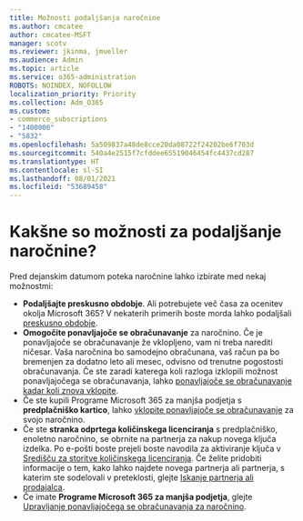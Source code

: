 ```yaml
---
title: Možnosti podaljšanja naročnine
ms.author: cmcatee
author: cmcatee-MSFT
manager: scotv
ms.reviewer: jkinma, jmueller
ms.audience: Admin
ms.topic: article
ms.service: o365-administration
ROBOTS: NOINDEX, NOFOLLOW
localization_priority: Priority
ms.collection: Adm_O365
ms.custom:
- commerce_subscriptions
- "1400006"
- "5832"
ms.openlocfilehash: 5a509837a48de8cce20da08722f24202be6f703d
ms.sourcegitcommit: 540a4e2515f7cfddee65519046454fc4437cd287
ms.translationtype: HT
ms.contentlocale: sl-SI
ms.lasthandoff: 08/01/2021
ms.locfileid: "53689458"
---
```

# <a name="what-are-my-options-to-extend"></a>Kakšne so možnosti za podaljšanje naročnine?

Pred dejanskim datumom poteka naročnine lahko izbirate med nekaj možnostmi:

- **Podaljšajte preskusno obdobje**.  Ali potrebujete več časa za ocenitev okolja Microsoft 365? V nekaterih primerih boste morda lahko podaljšali [preskusno obdobje](https://docs.microsoft.com/microsoft-365/commerce/extend-your-trial).  
- **Omogočite ponavljajoče se obračunavanje** za naročnino. Če je ponavljajoče se obračunavanje že vklopljeno, vam ni treba narediti ničesar. Vaša naročnina bo samodejno obračunana, vaš račun pa bo bremenjen za dodatno leto ali mesec, odvisno od trenutne pogostosti obračunavanja. Če ste zaradi katerega koli razloga izklopili možnost ponavljajočega se obračunavanja, lahko [ponavljajoče se obračunavanje kadar koli znova vklopite](https://docs.microsoft.com/microsoft-365/commerce/subscriptions/renew-your-subscription).
- Če ste kupili Programe Microsoft 365 za manjša podjetja s **predplačniško kartico**, lahko [vklopite ponavljajoče se obračunavanje](https://docs.microsoft.com/microsoft-365/commerce/subscriptions/renew-your-subscription)  za svojo naročnino.
- Če ste **stranka odprtega količinskega licenciranja**  s predplačniško, enoletno naročnino, se obrnite na partnerja za nakup novega ključa izdelka. Po e-pošti boste prejeli boste navodila za aktiviranje ključa v [Središču za storitve količinskega licenciranja](https://go.microsoft.com/fwlink/p/?LinkID=282016). Če želite pridobiti informacije o tem, kako lahko najdete novega partnerja ali partnerja, s katerim ste sodelovali v preteklosti, glejte [Iskanje partnerja ali prodajalca](https://docs.microsoft.com/microsoft-365/admin/manage/find-your-partner-or-reseller).
- Če imate **Programe Microsoft 365 za manjša podjetja**, glejte [Upravljanje ponavljajočega se obračunavanja za naročnino](https://docs.microsoft.com/microsoft-365/commerce/subscriptions/renew-your-subscription).
